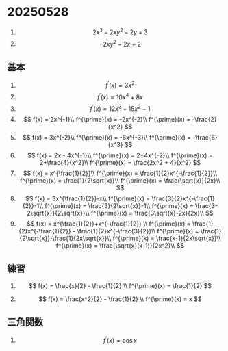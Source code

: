 # 20250528

1. $$2x^3-2xy^2-2y+3$$
2. $$-2xy^2-2x+2$$

## 基本

1. $$f^{\prime}(x) = 3x^2$$
2. $$f^{\prime}(x) = 10x^4 + 8x$$
3. $$f^{\prime}(x) = 12x^3 + 15x^2 -1$$
4. $$
        f(x) = 2x^{-1}\\
        f^{\prime}(x) = -2x^{-2}\\
        f^{\prime}(x) = -\frac{2}{x^2}
   $$
5. $$
        f(x) = 3x^{-2}\\
        f^{\prime}(x) = -6x^{-3}\\
        f^{\prime}(x) = -\frac{6}{x^3}
   $$
6. $$
        f(x) = 2x - 4x^{-1}\\
        f^{\prime}(x) = 2+4x^{-2}\\
        f^{\prime}(x) = 2+\frac{4}{x^2}\\
        f^{\prime}(x) = \frac{2x^2 + 4}{x^2}
   $$
7. $$
        f(x) = x^{\frac{1}{2}}\\
        f^{\prime}(x) = \frac{1}{2}x^{-\frac{1}{2}}\\
        f^{\prime}(x) = \frac{1}{2\sqrt{x}}\\
        f^{\prime}(x) = \frac{\sqrt{x}}{2x}\\
   $$
8. $$
        f(x) = 3x^{\frac{1}{2}}-x\\
        f^{\prime}(x) = \frac{3}{2}x^{-\frac{1}{2}}-1\\
        f^{\prime}(x) = \frac{3}{2\sqrt{x}}-1\\
        f^{\prime}(x) = \frac{3-2\sqrt{x}}{2\sqrt{x}}\\
        f^{\prime}(x) = \frac{3\sqrt{x}-2x}{2x}\\
   $$
9. $$
        f(x) = x^{\frac{1}{2}}+x^{-\frac{1}{2}} \\
        f^{\prime}(x) = \frac{1}{2}x^{-\frac{1}{2}} - \frac{1}{2}x^{-\frac{3}{2}}\\
        f^{\prime}(x) = \frac{1}{2\sqrt{x}}-\frac{1}{2x\sqrt{x}}\\
        f^{\prime}(x) = \frac{x-1}{2x\sqrt{x}}\\
        f^{\prime}(x) = \frac{\sqrt{x}(x-1)}{2x^2}\\
   $$

## 練習

1. $$
        f(x) = \frac{x}{2} - \frac{1}{2} \\
        f^{\prime}(x) = \frac{1}{2}
   $$

2. $$
        f(x) = \frac{x^2}{2} - \frac{1}{2} \\
        f^{\prime}(x) = x
   $$

## 三角関数

1. $$
        f^{\prime}(x) = \cos{x}
   $$

